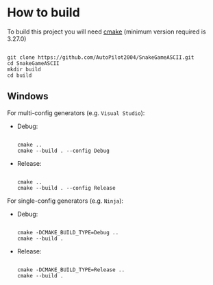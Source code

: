# How to build #

To build this project you will need [cmake](https://cmake.org/) (minimum version required is 3.27.0)

```shell

git clone https://github.com/AutoPilot2004/SnakeGameASCII.git
cd SnakeGameASCII
mkdir build
cd build

```

## Windows ##

For multi-config generators (e.g. `Visual Studio`):

- Debug:

	```shell

	cmake ..
	cmake --build . --config Debug

	```

- Release:

	```shell

	cmake ..
	cmake --build . --config Release

	```

For single-config generators (e.g. `Ninja`):

- Debug:

	```shell

	cmake -DCMAKE_BUILD_TYPE=Debug ..
	cmake --build .

	```

- Release:

	```shell

	cmake -DCMAKE_BUILD_TYPE=Release ..
	cmake --build .

	```